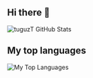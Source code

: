 ## Hi there 👋

![tuguzT GitHub Stats](https://github-readme-stats.vercel.app/api?username=tuguzT&show_icons=true&theme=dark&count_private=true)

## My top languages

![My Top Languages](https://github-readme-stats.vercel.app/api/top-langs/?username=tuguzT&count_private=true&langs_count=16&layout=compact&theme=dark&exclude_repo=programmers-game)

<!--
**tuguzT/tuguzT** is a ✨ _special_ ✨ repository because its `README.md` (this file) appears on your GitHub profile.

Here are some ideas to get you started:

- 🔭 I’m currently working on ...
- 🌱 I’m currently learning ...
- 👯 I’m looking to collaborate on ...
- 🤔 I’m looking for help with ...
- 💬 Ask me about ...
- 📫 How to reach me: ...
- 😄 Pronouns: ...
- ⚡ Fun fact: ...
-->
